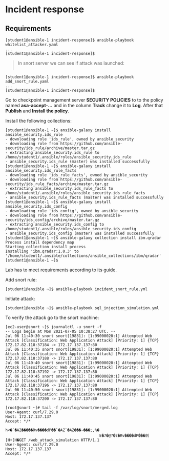 # Incident response

## Requirements

```console
[student1@ansible-1 incident-response]$ ansible-playbook whitelist_attacker.yaml 
...
[student1@ansible-1 incident-response]$
```
> In snort server we can see if attack was launched:
>
> ```console
> 
> ```

```console
[student1@ansible-1 incident-response]$ ansible-playbook add_snort_rule.yaml
...
[student1@ansible-1 incident-response]$ 
```

Go to checkpoint management server **SECURITY POLICIES** to to the policy named **asa-accept-...** and in the column **Track** change it to **Log**. After that **Publish** and **Install the policy**.

Install the following collections:

```console
[student1@ansible-1 ~]$ ansible-galaxy install ansible_security.ids_rule
- downloading role 'ids_rule', owned by ansible_security
- downloading role from https://github.com/ansible-security/ids_rule/archive/master.tar.gz
- extracting ansible_security.ids_rule to /home/student1/.ansible/roles/ansible_security.ids_rule
- ansible_security.ids_rule (master) was installed successfully
[student1@ansible-1 ~]$ ansible-galaxy install ansible_security.ids_rule_facts
- downloading role 'ids_rule_facts', owned by ansible_security
- downloading role from https://github.com/ansible-security/ids_rule_facts/archive/master.tar.gz
- extracting ansible_security.ids_rule_facts to /home/student1/.ansible/roles/ansible_security.ids_rule_facts
- ansible_security.ids_rule_facts (master) was installed successfully
[student1@ansible-1 ~]$ ansible-galaxy install ansible_security.ids_config
- downloading role 'ids_config', owned by ansible_security
- downloading role from https://github.com/ansible-security/ids_config/archive/master.tar.gz
- extracting ansible_security.ids_config to /home/student1/.ansible/roles/ansible_security.ids_config
- ansible_security.ids_config (master) was installed successfully
[student1@ansible-1 ~]$ ansible-galaxy collection install ibm.qradar
Process install dependency map
Starting collection install process
Installing 'ibm.qradar:1.0.3' to '/home/student1/.ansible/collections/ansible_collections/ibm/qradar'
[student1@ansible-1 ~]$ 
```





Lab has to meet requirements according to its guide.

Add snort rule:

```console
[student1@ansible ~]$ ansible-playbook incident_snort_rule.yml
```

Initiate attack:

```console
[student1@ansible ~]$ ansible-playbook sql_injection_simulation.yml
```

To verify the attack go to the snort machine:

```console
[ec2-user@snort ~]$ journalctl -u snort -f
-- Logs begin at Mon 2021-07-05 10:38:27 UTC. --
Jul 06 11:40:30 snort snort[19831]: [1:99000020:1] Attempted Web Attack [Classification: Web Application Attack] [Priority: 1] {TCP} 172.17.82.118:37184 -> 172.17.137.137:80
Jul 06 11:40:35 snort snort[19831]: [1:99000020:1] Attempted Web Attack [Classification: Web Application Attack] [Priority: 1] {TCP} 172.17.82.118:37188 -> 172.17.137.137:80
Jul 06 11:40:40 snort snort[19831]: [1:99000020:1] Attempted Web Attack [Classification: Web Application Attack] [Priority: 1] {TCP} 172.17.82.118:37192 -> 172.17.137.137:80
Jul 06 11:40:45 snort snort[19831]: [1:99000020:1] Attempted Web Attack [Classification: Web Application Attack] [Priority: 1] {TCP} 172.17.82.118:37196 -> 172.17.137.137:80
Jul 06 11:40:50 snort snort[19831]: [1:99000020:1] Attempted Web Attack [Classification: Web Application Attack] [Priority: 1] {TCP} 172.17.82.118:37200 -> 172.17.137.137:80
```

```console
[root@snort ~]# tail -f /var/log/snort/merged.log
User-Agent: curl/7.29.0
Host: 172.17.137.137
Accept: */*

h<�`�AZ�����Rv����dP��`�AZ`�AZ���-���;,%�
                                         E�7�@?�z�Rv����dP���剠
[H+[H�GET /web_attack_simulation HTTP/1.1
User-Agent: curl/7.29.0
Host: 172.17.137.137
Accept: */*
```
